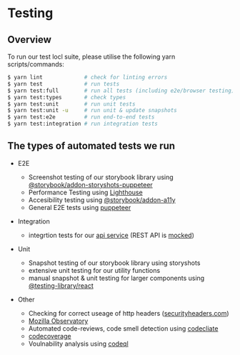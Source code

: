 # Testing

## Overview

To run our test locl suite, please utilise the following yarn scripts/commands:

```bash
$ yarn lint 			# check for linting errors
$ yarn test 			# run tests
$ yarn test:full 		# run all tests (including e2e/browser testing)
$ yarn test:types		# check types
$ yarn test:unit 		# run unit tests
$ yarn test:unit -u		# run unit & update snapshots
$ yarn test:e2e 		# run end-to-end tests
$ yarn test:integration # run integration tests
```

## The types of automated tests we run

* E2E
	* Screenshot testing of our storybook library using [@storybook/addon-storyshots-puppeteer](https://www.npmjs.com/package/@storybook/addon-storyshots-puppeteer)
	* Performance Testing using [Lighthouse](https://developers.google.com/web/tools/lighthouse)
	* Accesibility testing using [@storybook/addon-a11y](https://www.npmjs.com/package/@storybook/addon-a11y)
	* General E2E tests using [puppeteer](https://github.com/puppeteer/puppeteer)

* Integration
	* integrtion tests for our [api service](./../api) (REST API is [mocked](./../api/transport/__mocks__))

* Unit
	* Snapshot testing of our storybook library using storyshots
	* extensive unit testing for our utility functions
	* manual snapshot & unit testing for larger components using [@testing-library/react](https://testing-library.com/docs/react-testing-library/intro)

* Other
	* Checking for correct useage of http headers ([securityheaders.com](https://securityheaders.com/))
	* [Mozilla Observatory](https://observatory.mozilla.org/analyze/develop--fantasymarket.netlify.app)
	* Automated code-reviews, code smell detection using [codecliate](https://codeclimate.com/github/fantasymarket/fantasymarket-app)
	* [codecoverage](https://codecov.io/gh/fantasymarket/fantasymarket-app)
	* Voulnability analysis using [codeql](https://securitylab.github.com/tools/codeql)
